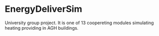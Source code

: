 # EnergyDeliverSim
University group project. It is one of 13 coopereting modules simulating heating providing in AGH buildings.
